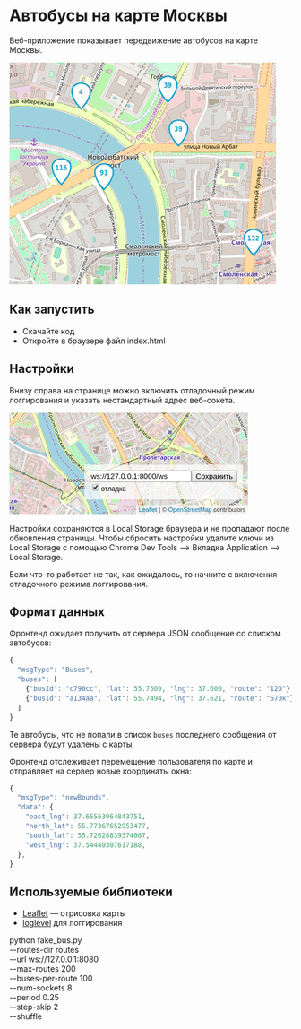 # Автобусы на карте Москвы

Веб-приложение показывает передвижение автобусов на карте Москвы.

<img src="screenshots/buses.gif">

## Как запустить

- Скачайте код
- Откройте в браузере файл index.html


## Настройки

Внизу справа на странице можно включить отладочный режим логгирования и указать нестандартный адрес веб-сокета.

<img src="screenshots/settings.png">

Настройки сохраняются в Local Storage браузера и не пропадают после обновления страницы. Чтобы сбросить настройки удалите ключи из Local Storage с помощью Chrome Dev Tools —> Вкладка Application —> Local Storage.

Если что-то работает не так, как ожидалось, то начните с включения отладочного режима логгирования.

## Формат данных

Фронтенд ожидает получить от сервера JSON сообщение со списком автобусов:

```js
{
  "msgType": "Buses",
  "buses": [
    {"busId": "c790сс", "lat": 55.7500, "lng": 37.600, "route": "120"},
    {"busId": "a134aa", "lat": 55.7494, "lng": 37.621, "route": "670к"},
  ]
}
```

Те автобусы, что не попали в список `buses` последнего сообщения от сервера будут удалены с карты.

Фронтенд отслеживает перемещение пользователя по карте и отправляет на сервер новые координаты окна:

```js
{
  "msgType": "newBounds",
  "data": {
    "east_lng": 37.65563964843751,
    "north_lat": 55.77367652953477,
    "south_lat": 55.72628839374007,
    "west_lng": 37.54440307617188,
  },
}
```



## Используемые библиотеки

- [Leaflet](https://leafletjs.com/) — отрисовка карты
- [loglevel](https://www.npmjs.com/package/loglevel) для логгирования

python fake_bus.py \
  --routes-dir routes \
  --url ws://127.0.0.1:8080 \
  --max-routes 200 \
  --buses-per-route 100 \
  --num-sockets 8 \
  --period 0.25 \
  --step-skip 2 \
  --shuffle

